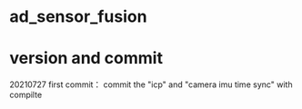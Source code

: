 # ad_sensor_fusion

# version and commit
20210727 first commit： commit the "icp" and "camera imu time sync" with compilte
